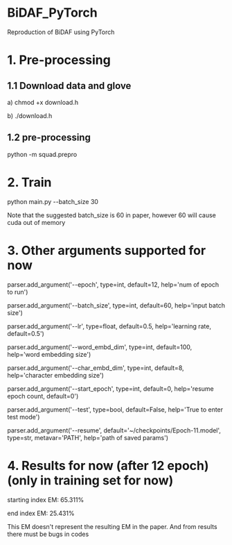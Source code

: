 # BiDAF_PyTorch
Reproduction of BiDAF using PyTorch

# 1. Pre-processing
## 1.1 Download data and glove
a) chmod +x download.h

b) ./download.h

## 1.2 pre-processing
python -m squad.prepro

# 2. Train
python main.py --batch_size 30

Note that the suggested batch_size is 60 in paper, however 60 will cause cuda out of memory

# 3. Other arguments supported for now
parser.add_argument('--epoch', type=int, default=12, help='num of epoch to run')

parser.add_argument('--batch_size', type=int, default=60, help='input batch size')

parser.add_argument('--lr', type=float, default=0.5, help='learning rate, default=0.5')

parser.add_argument('--word_embd_dim', type=int, default=100, help='word embedding size')

parser.add_argument('--char_embd_dim', type=int, default=8, help='character embedding size')

parser.add_argument('--start_epoch', type=int, default=0, help='resume epoch count, default=0')

parser.add_argument('--test', type=bool, default=False, help='True to enter test mode')

parser.add_argument('--resume', default='~/checkpoints/Epoch-11.model', type=str, metavar='PATH', help='path of saved params')

# 4. Results for now (after 12 epoch) (only in training set for now)
starting index EM: 65.311%

end index EM: 25.431%

This EM doesn't represent the resulting EM in the paper. And from results there must be bugs in codes
